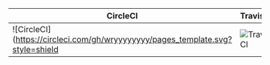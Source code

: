 | CircleCI | TravisCI |
| ------------ | ------------ |
| ![CircleCI](https://circleci.com/gh/wryyyyyyyy/pages_template.svg?style=shield | ![TravisCI](https://travis-ci.com/wryyyyyyyy/pages_template.svg) |
